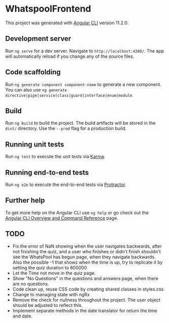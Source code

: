 # WhatspoolFrontend

This project was generated with [Angular CLI](https://github.com/angular/angular-cli) version 11.2.0.

## Development server

Run `ng serve` for a dev server. Navigate to `http://localhost:4200/`. The app will automatically reload if you change any of the source files.

## Code scaffolding

Run `ng generate component component-name` to generate a new component. You can also use `ng generate directive|pipe|service|class|guard|interface|enum|module`.

## Build

Run `ng build` to build the project. The build artifacts will be stored in the `dist/` directory. Use the `--prod` flag for a production build.

## Running unit tests

Run `ng test` to execute the unit tests via [Karma](https://karma-runner.github.io).

## Running end-to-end tests

Run `ng e2e` to execute the end-to-end tests via [Protractor](http://www.protractortest.org/).

## Further help

To get more help on the Angular CLI use `ng help` or go check out the [Angular CLI Overview and Command Reference](https://angular.io/cli) page.

## TODO

- Fix the error of NaN showing when the user navigates backwards, after not finishing
the quiz, and a user who finishes or didn't finish shouldn't see the WhatsPool has begun
page, when they navigate backwards. Also the possible -1 that shows when the time is up, try
to replicate it by setting the quiz duration to 600000
- Let the Time not move in the quiz page.
- Show "No Questions" in the questions and answers page, when there
are no questions.
- Code clean up, reuse CSS code by creating shared classes in
styles.css
- Change to managing state with ngRx
- Remove the check for nullness throughout the project. The user object should be adjusted
to reflect this.
- Implement separate methods in the date translator for return the time and date.